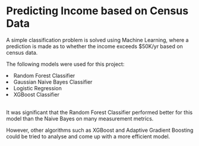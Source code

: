 <h1>Predicting Income based on Census Data</h1>
<p>A simple classification problem is solved using Machine Learning, where a prediction is made as to whether the income exceeds $50K/yr based on census data.</p>
<p>The following models were used for this project:</p>
<li>Random Forest Classifier</li>
<li>Gaussian Naive Bayes Classifier</li>
<li>Logistic Regression</li>
<li>XGBoost Classifier</li>
<br/>
<p>It was significant that the Random Forest Classifier performed better for this model than the Naive Bayes on many measurement metrics.</p>
<p>However, other algorithms such as XGBoost and Adaptive Gradient Boosting could be tried to analyse and come up with a more efficient model.</p>

